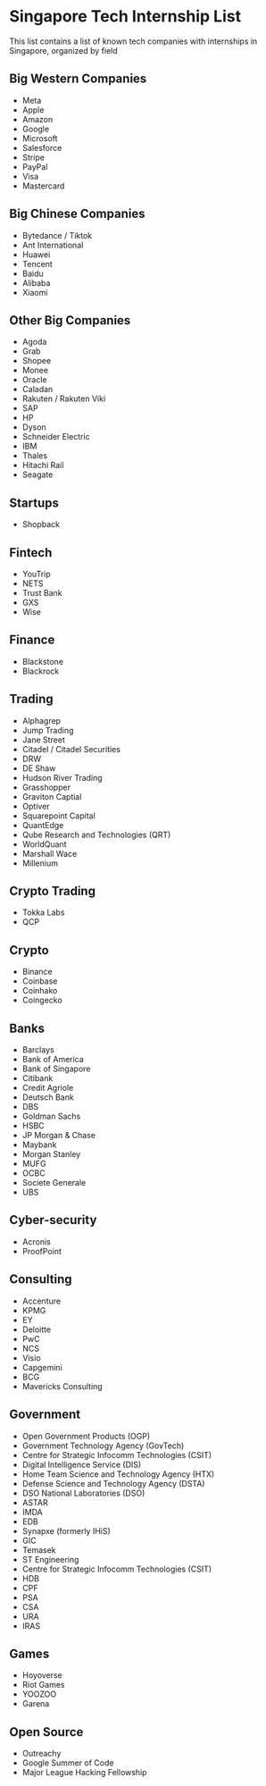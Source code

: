 # Singapore Tech Internship List
This list contains a list of known tech companies with internships in Singapore, organized by field

## Big Western Companies
- Meta
- Apple
- Amazon
- Google
- Microsoft
- Salesforce
- Stripe
- PayPal
- Visa
- Mastercard

## Big Chinese Companies 
- Bytedance / Tiktok
- Ant International
- Huawei
- Tencent
- Baidu
- Alibaba
- Xiaomi

## Other Big Companies
- Agoda
- Grab
- Shopee
- Monee
- Oracle
- Caladan
- Rakuten / Rakuten Viki
- SAP
- HP
- Dyson
- Schneider Electric
- IBM
- Thales
- Hitachi Rail
- Seagate

## Startups
- Shopback

## Fintech
- YouTrip
- NETS
- Trust Bank
- GXS
- Wise

## Finance
- Blackstone
- Blackrock

## Trading
- Alphagrep
- Jump Trading
- Jane Street
- Citadel / Citadel Securities
- DRW
- DE Shaw
- Hudson River Trading
- Grasshopper
- Graviton Captial
- Optiver
- Squarepoint Capital
- QuantEdge
- Qube Research and Technologies (QRT)
- WorldQuant
- Marshall Wace
- Millenium

## Crypto Trading
- Tokka Labs
- QCP

## Crypto
- Binance
- Coinbase
- Coinhako
- Coingecko

## Banks
- Barclays
- Bank of America
- Bank of Singapore
- Citibank
- Credit Agriole
- Deutsch Bank
- DBS
- Goldman Sachs
- HSBC
- JP Morgan & Chase
- Maybank
- Morgan Stanley
- MUFG
- OCBC
- Societe Generale
- UBS

## Cyber-security
- Acronis
- ProofPoint

## Consulting
- Accenture
- KPMG
- EY
- Deloitte
- PwC
- NCS
- Visio
- Capgemini
- BCG
- Mavericks Consulting

## Government
- Open Government Products (OGP)
- Government Technology Agency (GovTech)
- Centre for Strategic Infocomm Technologies (CSIT)
- Digital Intelligence Service (DIS)
- Home Team Science and Technology Agency (HTX)
- Defense Science and Technology Agency (DSTA)
- DSO National Laboratories (DSO)
- ASTAR
- IMDA
- EDB
- Synapxe (formerly IHiS)
- GIC
- Temasek
- ST Engineering
- Centre for Strategic Infocomm Technologies (CSIT)
- HDB
- CPF
- PSA
- CSA
- URA
- IRAS

## Games
- Hoyoverse
- Riot Games
- YOOZOO
- Garena

## Open Source
- Outreachy
- Google Summer of Code
- Major League Hacking Fellowship
